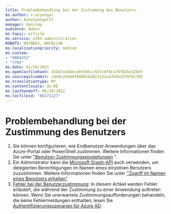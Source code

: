 ```yaml
---
title: Problembehandlung bei der Zustimmung des Benutzers
ms.author: v-aiyengar
author: AshaIyengar21
manager: dansimp
audience: Admin
ms.topic: article
ms.service: o365-administration
ROBOTS: NOINDEX, NOFOLLOW
ms.localizationpriority: medium
ms.custom:
- "9004353"
- "7785"
ms.date: 01/18/2021
ms.openlocfilehash: 4194743d4ecd8fe95cc925c0f8ca78f826e32bbf
ms.sourcegitcommit: c4e8c29a94f840816a023131ea7b4a2bf876c305
ms.translationtype: MT
ms.contentlocale: de-DE
ms.lasthandoff: 06/29/2022
ms.locfileid: "66371127"
---
```

# <a name="troubleshoot-user-consent"></a>Problembehandlung bei der Zustimmung des Benutzers

1. Sie können konfigurieren, wie Endbenutzer Anwendungen über das Azure-Portal oder PowerShell zustimmen. Weitere Informationen finden Sie unter ["Benutzer-Zustimmungseinstellungen](https://docs.microsoft.com/azure/active-directory/manage-apps/configure-user-consent?tabs=azure-portal#user-consent-settings) ".
1. Ein Administrator kann die [Microsoft Graph-API](https://docs.microsoft.com/azure/active-directory/manage-apps/configure-user-consent?tabs=azure-portal#user-consent-settings) auch verwenden, um delegierten Berechtigungen im Namen eines einzelnen Benutzers zuzustimmen. Weitere Informationen finden Sie unter ["Zugriff im Namen eines Benutzers erhalten"](https://docs.microsoft.com/graph/auth-v2-user).
1. [Fehler bei der Benutzerzustimmung](https://docs.microsoft.com/azure/active-directory/manage-apps/application-sign-in-unexpected-user-consent-error): In diesem Artikel werden Fehler erläutert, die während der Zustimmung zu einer Anwendung auftreten können. Wenn Sie unerwartete Zustimmungsaufforderungen behandeln, die keine Fehlermeldungen enthalten, lesen Sie [Authentifizierungsszenarien für Azure AD](https://docs.microsoft.com/azure/active-directory/manage-apps/application-sign-in-unexpected-user-consent-error).